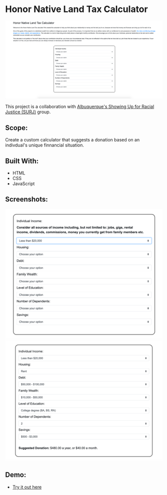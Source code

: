 # Honor Native Land Tax Calculator
<img src="./screenshots/1.png" alt="screenshot of tool, full screen">

This project is a collaboration with [Albuquerque's Showing Up for Racial Justice (SURJ)](https://www.honornativelandtax.org/) group. 


## Scope:
Create a custom calculator that suggests a donation based on an indivdual's unique finnancial situation.


## Built With:
* HTML
* CSS
* JavaScript


## Screenshots:
<img src="./screenshots/2.png" alt="screenshot of tool, full screen" width="800">
<img src="./screenshots/3.png" alt="screenshot of tool, full screen" width="800">


## Demo:
* [Try it out here](https://JackWilkin.github.io/hnlt-calculator/)
